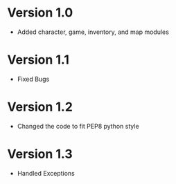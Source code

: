  # Version 1.0
 - Added character, game, inventory, and map modules
 
 # Version 1.1
 - Fixed Bugs

 # Version 1.2
 - Changed the code to fit PEP8 python style

 # Version 1.3
 - Handled Exceptions